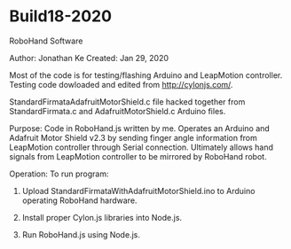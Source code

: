 # Build18-2020
RoboHand Software

Author: Jonathan Ke
Created: Jan 29, 2020 

Most of the code is for testing/flashing Arduino and LeapMotion controller.
Testing code dowloaded and edited from http://cylonjs.com/.

StandardFirmataAdafruitMotorShield.c file hacked together from StandardFirmata.c 
and AdafruitMotorShield.c Arduino files. 

Purpose:
Code in RoboHand.js written by me. Operates an Arduino and Adafruit Motor Shield v2.3
by sending finger angle information from LeapMotion controller through Serial connection.
Ultimately allows hand signals from LeapMotion controller to be mirrored by
RoboHand robot.

Operation:
To run program:
1) Upload StandardFirmataWithAdafruitMotorShield.ino to Arduino operating 
RoboHand hardware. 

2) Install proper Cylon.js libraries into Node.js.

3) Run RoboHand.js using Node.js.
